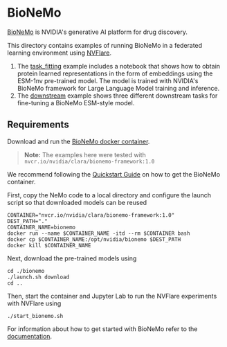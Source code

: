 # BioNeMo

[BioNeMo](https://www.nvidia.com/en-us/clara/bionemo/) is NVIDIA's generative AI platform for drug discovery.

This directory contains examples of running BioNeMo in a federated learning environment using [NVFlare](https://github.com/NVIDIA/NVFlare).

1. The [task_fitting](./task_fitting/README.md) example includes a notebook that shows how to obtain protein learned representations in the form of embeddings using the ESM-1nv pre-trained model. 
The model is trained with NVIDIA's BioNeMo framework for Large Language Model training and inference.
2. The [downstream](./downstream/README.md) example shows three different downstream tasks for fine-tuning a BioNeMo ESM-style model.

## Requirements

Download and run the [BioNeMo docker container](https://catalog.ngc.nvidia.com/orgs/nvidia/teams/clara/containers/bionemo-framework).

> **Note:** The examples here were tested with `nvcr.io/nvidia/clara/bionemo-framework:1.0`

We recommend following the [Quickstart Guide](https://docs.nvidia.com/bionemo-framework/latest/quickstart-fw.html#docker-container-access) 
on how to get the BioNeMo container. 

First, copy the NeMo code to a local directory and configure the launch script so that downloaded models can be reused 
```commandline
CONTAINER="nvcr.io/nvidia/clara/bionemo-framework:1.0"
DEST_PATH="."
CONTAINER_NAME=bionemo
docker run --name $CONTAINER_NAME -itd --rm $CONTAINER bash
docker cp $CONTAINER_NAME:/opt/nvidia/bionemo $DEST_PATH
docker kill $CONTAINER_NAME
```

Next, download the pre-trained models using
```commandline
cd ./bionemo
./launch.sh download
cd ..
```

Then, start the container and Jupyter Lab to run the NVFlare experiments with NVFlare using
```commandline
./start_bionemo.sh
```

For information about how to get started with BioNeMo refer to the [documentation](https://docs.nvidia.com/bionemo-framework/latest).
